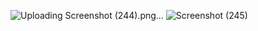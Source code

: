 ![Uploading Screenshot (244).png…]()
![Screenshot (245)](https://github.com/user-attachments/assets/d7fa24d6-687d-4719-8c8c-0bec2a485017)
